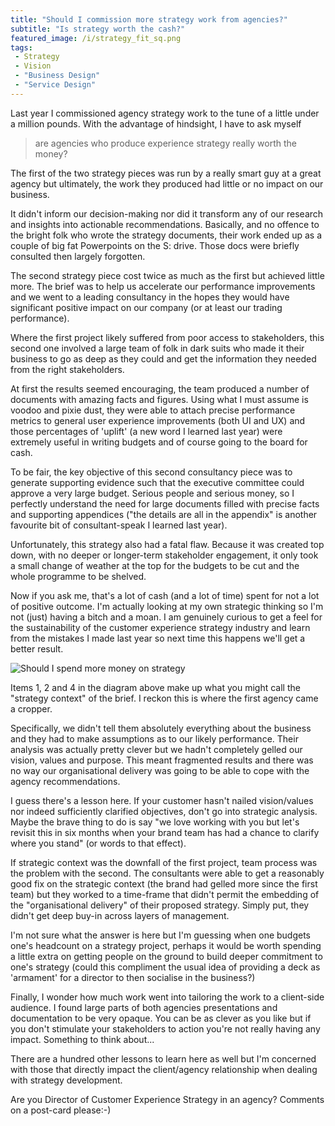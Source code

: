```yaml
---
title: "Should I commission more strategy work from agencies?"
subtitle: "Is strategy worth the cash?"
featured_image: /i/strategy_fit_sq.png
tags:
 - Strategy
 - Vision
 - "Business Design"
 - "Service Design"
---
```


Last year I commissioned agency strategy work to the tune of a little under a million pounds. With the advantage of hindsight, I have to ask myself

> are agencies who produce experience strategy really worth the money?

The first of the two strategy pieces was run by a really smart guy at a great agency but ultimately, the work they produced had little or no impact on our business. 

It didn't inform our decision-making nor did it transform any of our research and insights into actionable recommendations. Basically, and no offence to the bright folk who wrote the strategy documents, their work ended up as a couple of big fat Powerpoints on the S: drive. Those docs were briefly consulted then largely forgotten.

The second strategy piece cost twice as much as the first but achieved little more. The brief was to help us accelerate our performance improvements and we went to a leading consultancy in the hopes they would have significant positive impact on our company (or at least our trading performance).

Where the first project likely suffered from poor access to stakeholders, this second one involved a large team of folk in dark suits who made it their business to go as deep as they could and get the information they needed from the right stakeholders.

At first the results seemed encouraging, the team produced a number of documents with amazing facts and figures. Using what I must assume is voodoo and pixie dust, they were able to attach precise performance metrics to general user experience improvements (both UI and UX) and those percentages of 'uplift' (a new word I learned last year) were extremely useful in writing budgets and of course going to the board for cash.

To be fair, the key objective of this second consultancy piece was to generate supporting evidence such that the executive committee could approve a very large budget. Serious people and serious money, so I perfectly understand the need for large documents filled with precise facts and supporting appendices ("the details are all in the appendix" is another favourite bit of consultant-speak I learned last year).

Unfortunately, this strategy also had a fatal flaw. Because it was created top down, with no deeper or longer-term stakeholder engagement, it only took a small change of weather at the top for the budgets to be cut and the whole programme to be shelved.

Now if you ask me, that's a lot of cash (and a lot of time) spent for not a lot of positive outcome. I'm actually looking at my own strategic thinking so I'm not (just) having a bitch and a moan. I am genuinely curious to get a feel for the sustainability of the customer experience strategy industry and learn from the mistakes I made last year so next time this happens we'll get a better result.

![Should I spend more money on strategy](http://donkeyontheedge.com/images/strategy_fit.png)

Items 1, 2 and 4 in the diagram above make up what you might call the "strategy context" of the brief. I reckon this is where the first agency came a cropper. 

Specifically, we didn't tell them absolutely everything about the business and they had to make assumptions as to our likely performance. Their analysis was actually pretty clever but we hadn't completely gelled our vision, values and purpose. This meant fragmented results and there was no way our organisational delivery was going to be able to cope with the agency recommendations.

I guess there's a lesson here. If your customer hasn't nailed vision/values nor indeed sufficiently clarified objectives, don't go into strategic analysis. Maybe the brave thing to do is say "we love working with you but let's revisit this in six months when your brand team has had a chance to clarify where you stand" (or words to that effect).

If strategic context was the downfall of the first project, team process was the problem with the second. The consultants were able to get a reasonably good fix on the strategic context (the brand had gelled more since the first team) but they worked to a time-frame that didn't permit the embedding of the "organisational delivery" of their proposed strategy. Simply put, they didn't get deep buy-in across layers of management.

I'm not sure what the answer is here but I'm guessing when one budgets one's headcount on a strategy project, perhaps it would be worth spending a little extra on getting people on the ground to build deeper commitment to one's strategy (could this compliment the usual idea of providing a deck as 'armament' for a director to then socialise in the business?)

Finally, I wonder how much work went into tailoring the work to a client-side audience. I found large parts of both agencies presentations and documentation to be very opaque. You can be as clever as you like but if you don't stimulate your stakeholders to action you're not really having any impact. Something to think about...

There are a hundred other lessons to learn here as well but I'm concerned with those that directly impact the client/agency relationship when dealing with strategy development.

Are you Director of Customer Experience Strategy in an agency? Comments on a post-card please:-)

